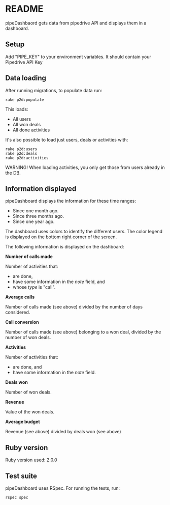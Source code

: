 # README

pipeDashbaord gets data from pipedrive API and displays them in a dashboard.

## Setup

Add "PIPE_KEY" to your environment variables. It should contain your Pipedrive API Key

## Data loading

After running migrations, to populate data run:

```
rake p2d:populate
```

This loads:
* All users
* All won deals
* All done activities

It's also possible to load just users, deals or activities with:

```
rake p2d:users
rake p2d:deals
rake p2d:activities
```

WARNING! When loading activities, you only get those from users already in the DB.

## Information displayed

pipeDashboard displays the information for these time ranges:
* Since one month ago.
* Since three months ago.
* Since one year ago.

The dashboard uses colors to identify the different users. The color legend is displayed on the bottom right corner of the screen.

The following information is displayed on the dashboard:

**Number of calls made**

Number of activities that:
* are done,
* have some information in the *note* field, and
* whose *type* is "call".

**Average calls**

Number of calls made (see above) divided by the number of days considered.

**Call conversion**

Number of calls made (see above) belonging to a won deal, divided by the number of won deals.

**Activities**

Number of activities that:
* are done, and
* have some information in the *note* field.

**Deals won**

Number of won deals.

**Revenue**

Value of the won deals.

**Average budget**

Revenue (see above) divided by deals won (see above)

## Ruby version

Ruby version used: 2.0.0

## Test suite

pipeDashboard uses RSpec. For running the tests, run:

```
rspec spec
```
